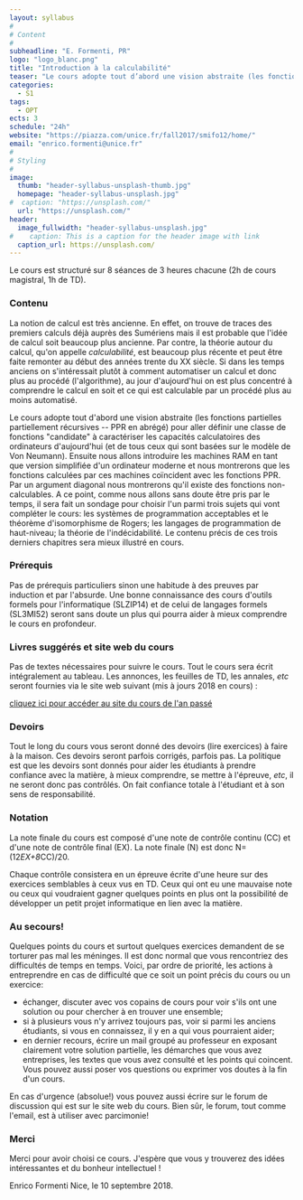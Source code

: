```yaml
---
layout: syllabus
#
# Content
#
subheadline: "E. Formenti, PR"
logo: "logo_blanc.png"
title: "Introduction à la calculabilité"
teaser: "Le cours adopte tout d’abord une vision abstraite (les fonctions partielles partiellement récursives – PPR en abrégé) pour aller définir une classe de fonctions “candidate” à caractériser les capacités calculatoires des ordinateurs d’aujourd’hui (et de tous ceux qui sont basées sur le modèle de Von Neumann). Ensuite nous allons introduire les machines RAM en tant que version simplifiée d’un ordinateur moderne et nous montrerons que les fonctions calculées par ces machines coïncident avec les fonctions PPR. Par un argument diagonal nous montrerons qu’il existe des fonctions non-calculables."
categories:
  - S1
tags:
  - OPT
ects: 3
schedule: "24h"
website: "https://piazza.com/unice.fr/fall2017/smifo12/home/"
email: "enrico.formenti@unice.fr"
#
# Styling
#
image:
  thumb: "header-syllabus-unsplash-thumb.jpg"
  homepage: "header-syllabus-unsplash.jpg"
#  caption: "https://unsplash.com/"
  url: "https://unsplash.com/"
header:
  image_fullwidth: "header-syllabus-unsplash.jpg"
#    caption: This is a caption for the header image with link
  caption_url: https://unsplash.com/  
---
```



Le cours est structuré sur 8 séances de 3 heures chacune (2h de cours magistral, 1h de TD).

### Contenu ###

La notion de calcul est très ancienne. En effet, on trouve de traces des premiers calculs déjà auprès des Sumériens mais il est probable que l'idée de calcul soit beaucoup plus ancienne. Par contre, la théorie autour du calcul, qu'on appelle *calculabilité*, est beaucoup plus récente et peut être faite remonter au début des années trente du XX siècle. Si dans les temps anciens on s'intéressait plutôt à comment automatiser un calcul et donc plus au procédé (l'algorithme), au jour d'aujourd'hui on est plus concentré à comprendre le calcul en soit et ce qui est calculable par un procédé plus au moins automatisé.

Le cours adopte tout d'abord une vision abstraite (les fonctions partielles partiellement récursives -- PPR en abrégé) pour aller définir une classe de fonctions "candidate" à caractériser les capacités calculatoires des ordinateurs d'aujourd'hui (et de tous ceux qui sont basées sur le modèle de Von Neumann). Ensuite nous allons introduire les machines RAM en tant que version simplifiée d'un ordinateur moderne et nous montrerons que les fonctions calculées par ces machines coïncident avec les fonctions PPR.
Par un argument diagonal nous montrerons qu'il existe des fonctions non-calculables. A ce point, comme nous allons sans doute être pris par le
temps, il sera fait un sondage pour choisir l'un parmi trois sujets qui vont compléter le cours: les systèmes de programmation acceptables et le 
théorème d'isomorphisme de Rogers; les langages de programmation de haut-niveau; la théorie de l'indécidabilité.
Le contenu précis de ces trois derniers chapitres sera mieux illustré en cours.

### Prérequis ###

Pas de prérequis particuliers sinon une habitude à des preuves par induction et par l'absurde. Une bonne connaissance des cours d'outils formels pour l'informatique (SLZIP14) et de celui de langages formels (SL3MI52) seront sans doute un plus qui pourra aider à mieux comprendre le cours en profondeur.

### Livres suggérés et site web du cours ###

Pas de textes nécessaires pour suivre le cours. Tout le cours sera écrit intégralement au tableau. Les annonces, les feuilles de TD, les annales, *etc* seront fournies via le site web suivant (mis à jours 2018 en cours) :

[cliquez ici pour accéder au site du cours de l'an passé](https://piazza.com/unice.fr/fall2017/smifo12/home)

### Devoirs ###

Tout le long du cours vous seront donné des devoirs (lire exercices) à faire à la maison. Ces devoirs seront parfois corrigés, parfois pas. La politique est que les devoirs sont donnés pour aider les étudiants à prendre confiance avec la matière, à mieux comprendre, se mettre à l'épreuve, *etc*, il ne seront donc pas contrôlés. On fait confiance totale à l'étudiant et à son sens de responsabilité.

### Notation ###

La note finale du cours est composé d'une note de contrôle continu (CC) et d'une note de contrôle final (EX). La note finale (N)
est donc N=(12*EX+8*CC)/20. 

Chaque contrôle consistera en un épreuve écrite d'une heure sur des exercices semblables à ceux vus en TD. Ceux qui ont eu une mauvaise note ou ceux qui voudraient gagner quelques points en plus ont la possibilité de développer un petit projet informatique en lien avec la matière.

### Au secours! ###

Quelques points du cours et surtout quelques exercices demandent de se torturer pas mal les méninges. Il est donc normal que vous rencontriez des difficultés de temps en temps.  Voici, par ordre de priorité, les actions à entreprendre en cas de difficulté que ce soit un point précis du cours ou un exercice:

 - échanger, discuter avec vos copains de cours pour voir s'ils ont une solution ou pour chercher à en trouver une ensemble;
 - si à plusieurs vous n'y arrivez toujours pas, voir si parmi les anciens étudiants, si vous en connaissez, il y en a qui vous pourraient aider;
 - en dernier recours, écrire un mail groupé au professeur en exposant clairement votre solution partielle, les démarches que vous avez entreprises, les textes que vous avez consulté et les points qui coincent. Vous pouvez aussi poser vos questions ou exprimer vos doutes à la fin d'un cours. 

En cas d'urgence (absolue!) vous pouvez aussi écrire sur le forum de discussion qui est sur le site web du cours. Bien sûr, le forum, tout comme l'email, est à utiliser avec parcimonie!

### Merci ###

Merci pour avoir choisi ce cours. J'espère que vous y trouverez des idées intéressantes et du bonheur intellectuel !

Enrico Formenti
Nice, le 10 septembre 2018.

